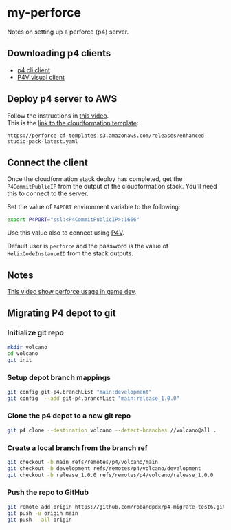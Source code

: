 # my-perforce

Notes on setting up a perforce (p4) server.

## Downloading p4 clients
* [p4 cli client](https://portal.perforce.com/s/downloads?product=Helix%20Command-Line%20Client%20%28P4%29)
* [P4V visual client](https://portal.perforce.com/s/downloads?product=Helix%20Visual%20Client%20%28P4V%29)

## Deploy p4 server to AWS
Follow the instructions in [this video](https://youtu.be/gLSc9Qpe_ww?si=eSGZHU9ZLWGoPvZ4).  
This is the [link to the cloudformation template](https://perforce-cf-templates.s3.amazonaws.com/releases/enhanced-studio-pack-latest.yaml):
```
https://perforce-cf-templates.s3.amazonaws.com/releases/enhanced-studio-pack-latest.yaml
```

## Connect the client
Once the cloudformation stack deploy has completed, get the `P4CommitPublicIP` from the output of the cloudformation stack. You'll need this to connect to the server.

Set the value of `P4PORT` environment variable to the following:
```bash
export P4PORT="ssl:<P4CommitPublicIP>:1666"
```

Use this value also to connect using [P4V](https://portal.perforce.com/s/downloads?product=Helix%20Visual%20Client%20%28P4V%29).  

Default user is `perforce` and the password is the value of `HelixCodeInstanceID` from the stack outputs.

## Notes
[This video show perforce usage in game dev](https://youtu.be/4uuI5C5XNoQ?si=GnISrpYcIrzfSX85).  

## Migrating P4 depot to git

### Initialize git repo
```bash
mkdir volcano
cd volcano
git init
```

### Setup depot branch mappings
```bash
git config git-p4.branchList "main:development"
git config  --add git-p4.branchList "main:release_1.0.0"
```

### Clone the p4 depot to a new git repo
```bash
git p4 clone --destination volcano --detect-branches //volcano@all .
```

### Create a local branch from the branch ref
```bash
git checkout -b main refs/remotes/p4/volcano/main
git checkout -b development refs/remotes/p4/volcano/development
git checkout -b release_1.0.0 refs/remotes/p4/volcano/release_1.0.0
```

### Push the repo to GitHub
```bash
git remote add origin https://github.com/robandpdx/p4-migrate-test6.git
git push -u origin main
git push --all origin
```


